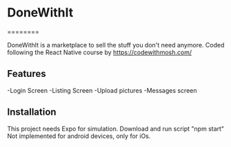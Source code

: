 # DoneWithIt
========

DoneWithIt is a marketplace to sell the stuff you don't need anymore.
Coded following the React Native course by https://codewithmosh.com/

Features
--------
-Login Screen
-Listing Screen
-Upload pictures
-Messages screen

Installation
------------

This project needs Expo for simulation.
Download and run script "npm start"
Not implemented for android devices, only for iOs.